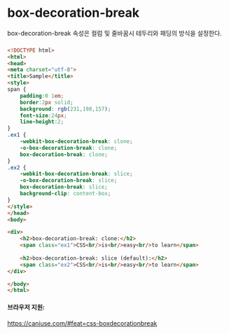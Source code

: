 # box-decoration-break
box-decoration-break 속성은 컬럼 및 줄바꿈시 테두리와 패딩의 방식을 설정한다.

### 
```html
<!DOCTYPE html>
<html>
<head>
<meta charset="utf-8">
<title>Sample</title>
<style>
span {
    padding:0 1em;
    border:2px solid;
    background: rgb(231,198,157);
    font-size:24px;
    line-height:2;
}
.ex1 {
    -webkit-box-decoration-break: clone;
    -o-box-decoration-break: clone;
    box-decoration-break: clone;
}
.ex2 {
    -webkit-box-decoration-break: slice;
    -o-box-decoration-break: slice;
    box-decoration-break: slice;
    background-clip: content-box;
}
</style>
</head>
<body>

<div>
    <h2>box-decoration-break: clone:</h2>
    <span class="ex1">CSS<br/>is<br/>easy<br/>to learn</span>
    
    <h2>box-decoration-break: slice (default):</h2>
    <span class="ex2">CSS<br/>is<br/>easy<br/>to learn</span>
</div>

</body>
</html>

```

#### 브라우저 지원:
https://caniuse.com/#feat=css-boxdecorationbreak